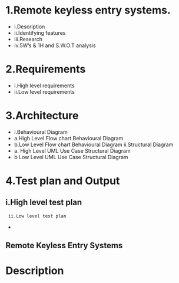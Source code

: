 # 1.Remote keyless entry systems.
  * i.Description
  * ii.Identifying features
  * iii.Research
  * iv.5W’s & 1H and S.W.O.T analysis
# 2.Requirements
  * i.High level requirements
  *   ii.Low level requirements
# 3.Architecture                                                                                       
  * i.Behavioural Diagram
  * a.High Level Flow chart Behavioural Diagram
  * b.Low Level Flow chart Behavioural Diagram
   ii.Structural Diagram
  * a. High Level UML Use Case Structural Diagram
  * b  Low Level UML Use Case Structural Diagram
# 4.Test plan and Output
  ## i.High level test plan
     ii.Low level test plan





-

















## Remote Keyless Entry Systems
# Description


